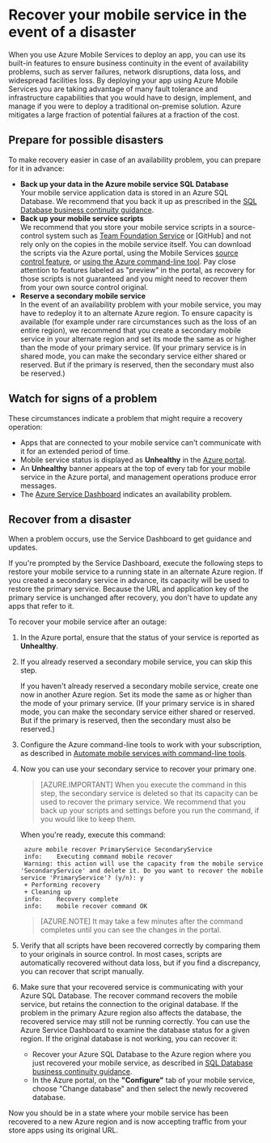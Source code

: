 <properties 
	pageTitle="Recover your mobile service in the event of a disaster - Azure Mobile Services" 
	description="Learn how to recover your mobile service in the event of a disaster." 
	services="mobile-services" 
	documentationCenter="" 
	authors="brettsam" 
	manager="dwrede" 
	editor=""/>

<tags 
	ms.service="mobile-services" 
	ms.workload="mobile" 
	ms.tgt_pltfrm="mobile-multiple" 
	ms.devlang="multiple" 
	ms.topic="article" 
	ms.date="11/11/2014" 
	ms.author="brettsam"/>

# Recover your mobile service in the event of a disaster

When you use Azure Mobile Services to deploy an app, you can use its built-in features to ensure business continuity in the event of availability problems, such as server failures, network disruptions, data loss, and widespread facilities loss. By deploying your app using Azure Mobile Services you are taking advantage of many fault tolerance and infrastructure capabilities that you would have to design, implement, and manage if you were to deploy a traditional on-premise solution. Azure mitigates a large fraction of potential failures at a fraction of the cost.

<h2><a name="prepare"></a>Prepare for possible disasters</h2>

To make recovery easier in case of an availability problem, you can prepare for it in advance: 

+ **Back up your data in the Azure mobile service SQL Database**
	<br/>Your mobile service application data is stored in an Azure SQL Database. We recommend that you back it up as prescribed in the [SQL Database business continuity guidance].
+ **Back up your mobile service scripts**
	<br/>We recommend that you store your mobile service scripts in a source-control system such as [Team Foundation Service] or [GitHub] and not rely only on the copies in the mobile service itself. You can download the scripts via the Azure portal, using the Mobile Services [source control feature], or [using the Azure command-line tool]. Pay close attention to features labeled as "preview" in the portal, as recovery for those scripts is not guaranteed and you might need to recover them from your own source control original.
+ **Reserve a secondary mobile service**
	<br/>In the event of an availability problem with your mobile service, you may have to redeploy it to an alternate Azure region. To ensure capacity is available (for example under rare circumstances such as the loss of an entire region), we recommend that you create a secondary mobile service in your alternate region and set its mode the same as or higher than the mode of your primary service. (If your primary service is in shared mode, you can make the secondary service either shared or reserved. But if the primary is reserved, then the secondary must also be reserved.)


<h2><a name="watch"></a>Watch for signs of a problem</h2>

These circumstances indicate a problem that might require a recovery operation:

+ Apps that are connected to your mobile service can't communicate with it for an extended period of time.
+ Mobile service status is displayed as **Unhealthy** in the [Azure portal].
+ An **Unhealthy** banner appears at the top of every tab for your mobile service in the Azure portal, and management operations produce error messages.
+ The [Azure Service Dashboard] indicates an availability problem.

<h2><a name="recover"></a>Recover from a disaster</h2>

When a problem occurs, use the Service Dashboard to get guidance and updates.
 
If you're prompted by the Service Dashboard, execute the following steps to restore your mobile service to a running state in an alternate Azure region. If you created a secondary service in advance, its capacity will be used to restore the primary service. Because the URL and application key of the primary service is unchanged after recovery, you don't have to update any apps that refer to it. 

To recover your mobile service after an outage:

1. In the Azure portal, ensure that the status of your service is reported as **Unhealthy**.

2. If you already reserved a secondary mobile service, you can skip this step.

   If you haven't already reserved a secondary mobile service, create one now in another Azure region. Set its mode the same as or higher than the mode of your primary service. (If your primary service is in shared mode, you can make the secondary service either shared or reserved. But if the primary is reserved, then the secondary must also be reserved.)

3. Configure the Azure command-line tools to work with your subscription, as described in [Automate mobile services with command-line tools].

4. Now you can use your secondary service to recover your primary one.

    > [AZURE.IMPORTANT] When you execute the command in this step, the secondary service is deleted so that its capacity can be used to recover the primary service. We recommend that you back up your scripts and settings before you run the command, if you would like to keep them.
    
   When you're ready, execute this command:

		azure mobile recover PrimaryService SecondaryService
		info:    Executing command mobile recover
		Warning: this action will use the capacity from the mobile service 'SecondaryService' and delete it. Do you want to recover the mobile service 'PrimaryService'? (y/n): y
		+ Performing recovery
		+ Cleaning up
		info:    Recovery complete
		info:    mobile recover command OK


	> [AZURE.NOTE] It may take a few minutes after the command completes until you can see the changes in the portal.

5. Verify that all scripts have been recovered correctly by comparing them to your originals in source control. In most cases, scripts are automatically recovered without data loss, but if you find a discrepancy, you can recover that script manually.

6. Make sure that your recovered service is communicating with your Azure SQL Database. The recover command recovers the mobile service, but retains the connection to the original database. If the problem in the primary Azure region also affects the database, the recovered service may still not be running correctly. You can use the Azure Service Dashboard to examine the database status for a given region. If the original database is not working, you can recover it:
	+ Recover your Azure SQL Database to the Azure region where you just recovered your mobile service, as described in [SQL Database business continuity guidance].
	+ In the Azure portal, on the **"Configure"** tab of your mobile service, choose "Change database" and then select the newly recovered database.

Now you should be in a state where your mobile service has been recovered to a new Azure region and is now accepting traffic from your store apps using its original URL.

<!-- Anchors. -->

<!-- Images. -->

<!-- URLs. -->
[SQL Database business continuity guidance]: http://msdn.microsoft.com/en-us/library/windowsazure/hh852669.aspx
[Team Foundation Service]: http://tfs.visualstudio.com/

[source control feature]: http://www.windowsazure.com/en-us/develop/mobile/tutorials/store-scripts-in-source-control/
[using the Azure command-line tool]: http://www.windowsazure.com/en-us/develop/mobile/tutorials/command-line-administration/
[Azure portal]: http://manage.windowsazure.com/
[Azure Service Dashboard]: http://www.windowsazure.com/en-us/support/service-dashboard/
[Automate mobile services with command-line tools]: http://www.windowsazure.com/en-us/develop/mobile/tutorials/command-line-administration/
